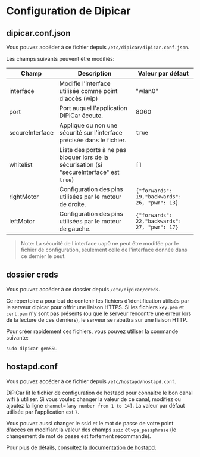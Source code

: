 # Configuration de Dipicar

  
## dipicar.conf.json
Vous pouvez accéder à ce fichier depuis `/etc/dipicar/dipicar.conf.json`.

Les champs suivants peuvent être modifiés:

| Champ | Description | Valeur par défaut |
|--|--|--|
| interface | Modifie l'interface utilisée comme point d'accès (wip) | "wlan0"  |
| port | Port auquel l'application DiPiCar écoute. | 8060 |
| secureInterface | Applique ou non une sécurité sur l'interface précisée dans le fichier. | `true` |
| whitelist | Liste des ports à ne pas bloquer lors de la sécurisation (si "secureInterface" est `true`)  | `[]` |
| rightMotor | Configuration des pins utilisées par le moteur de droite. |`{"forwards": 19,"backwards": 26, "pwm": 13}` |
| leftMotor | Configuration des pins utilisées par le moteur de gauche. |`{"forwards": 22,"backwards": 27, "pwm": 17}` |

>Note: La sécurité de l'interface uap0 ne peut être modifée par le fichier de configuration, seulement celle de l'interface donnée dans ce dernier le peut. 

## dossier creds
Vous pouvez accéder à ce dossier depuis `/etc/dipicar/creds`.

Ce répertoire a pour but de contenir les fichiers d'identification utilisés par le serveur dipicar pour offrir une liaison HTTPS. Si les fichiers `key.pem` et `cert.pem` n'y sont pas présents (ou que le serveur rencontre une erreur lors de la lecture de ces derniers), le serveur se rabattra sur une liaison HTTP.

Pour créer rapidement ces fichiers, vous pouvez utiliser la commande suivante:

```
sudo dipicar genSSL
```

## hostapd.conf
Vous pouvez accéder à ce fichier depuis `/etc/hostapd/hostapd.conf`.

DiPiCar lit le fichier de configuration de hostapd pour connaître le bon canal wifi à utiliser. Si vous voulez changer la valeur de ce canal, modifiez ou ajoutez la ligne `channel=[any number from 1 to 14]`. La valeur par défaut utilisée par l'application est `7`.

Vous pouvez aussi changer le ssid et le mot de passe de votre point d'accès en modifiant la valeur des champs `ssid` et `wpa_passphrase` (le changement de mot de passe est fortement recommandé).

Pour plus de détails, consultez [la documentation de hostapd](https://doc.ubuntu-fr.org/hostapd).
